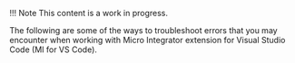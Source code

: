 !!! Note
    This content is a work in progress.

The following are some of the ways to troubleshoot errors that you may encounter when working with Micro Integrator extension for Visual Studio Code (MI for VS Code).
